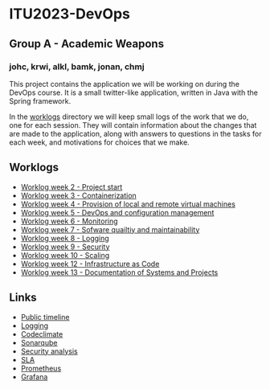 # ITU2023-DevOps
## Group A - Academic Weapons
### johc, krwi, alkl, bamk, jonan, chmj
 
This project contains the application we will be working on during the DevOps course. It is a small twitter-like application, written in Java with the Spring framework. 

In the [worklogs](https://github.com/Magmose/ITU2023-DevOps/tree/dev/worklogs) directory we will keep small logs of the work that we do, one for each session. They will contain information about the changes that are made to the application, along with answers to questions in the tasks for each week, and motivations for choices that we make. 

## Worklogs
- [Worklog week 2 - Project start](https://github.com/Magmose/ITU2023-DevOps/tree/dev/worklogs/session02/README.md)
- [Worklog week 3 - Containerization](https://github.com/Magmose/ITU2023-DevOps/tree/dev/worklogs/session03/README.md)
- [Worklog week 4 - Provision of local and remote virtual machines](https://github.com/Magmose/ITU2023-DevOps/tree/dev/worklogs/session04/README.md)
- [Worklog week 5 - DevOps and configuration management](https://github.com/Magmose/ITU2023-DevOps/tree/dev/worklogs/session05/README.md)
- [Worklog week 6 - Monitoring](https://github.com/Magmose/ITU2023-DevOps/tree/dev/worklogs/session06/README.md)
- [Worklog week 7 - Sofware quailtiy and maintainability](https://github.com/Magmose/ITU2023-DevOps/tree/dev/worklogs/session07/README.md)
- [Worklog week 8 - Logging](https://github.com/Magmose/ITU2023-DevOps/tree/dev/worklogs/session08/README.md)
- [Worklog week 9 - Security](https://github.com/Magmose/ITU2023-DevOps/tree/dev/worklogs/session09/README.md)
- [Worklog week 10 - Scaling](https://github.com/Magmose/ITU2023-DevOps/tree/dev/worklogs/session10/README.md)
- [Worklog week 12 - Infrastructure as Code](https://github.com/Magmose/ITU2023-DevOps/tree/dev/worklogs/session12/README.md)
- [Worklog week 13 - Documentation of Systems and Projects](https://github.com/Magmose/ITU2023-DevOps/tree/dev/worklogs/session13/README.md)

## Links
- [Public timeline](http://146.190.207.33:public)
- [Logging](http://64.226.93.127:5601)
- [Codeclimate](https://codeclimate.com/github/Academic-Weapons/ITU2023-DevOps)
- [Sonarqube](https://sonarcloud.io/organizations/academic-weapons/projects)
- [Security analysis](https://github.com/Magmose/ITU2023-DevOps/tree/dev/worklogs/session09/SecurityAnalysis.md)
- [SLA](https://github.com/Magmose/ITU2023-DevOps/tree/dev/worklogs/session08/SLA.md)
- [Prometheus](http://146.190.207.33:9090)
- [Grafana](http://146.190.207.33:3000)
